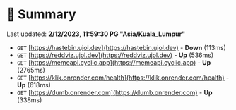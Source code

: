 # 📖 Summary
Last updated: **2/12/2023, 11:59:30 PG "Asia/Kuala_Lumpur"**

- `GET` [https://hastebin.ujol.dev](https://hastebin.ujol.dev) - **Down** (113ms)
- `GET` [https://reddviz.ujol.dev](https://reddviz.ujol.dev) - **Up** (536ms)
- `GET` [https://memeapi.cyclic.app](https://memeapi.cyclic.app) - **Up** (2765ms)
- `GET` [https://klik.onrender.com/health](https://klik.onrender.com/health) - **Up** (618ms)
- `GET` [https://dumb.onrender.com](https://dumb.onrender.com) - **Up** (338ms)

